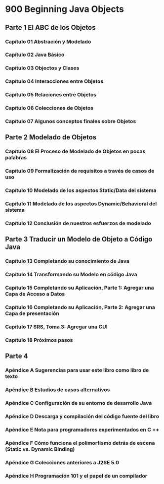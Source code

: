 # 900 Beginning Java Objects

## Parte 1 El ABC de los Objetos

### Capítulo 01 Abstración y Modelado
### Capítulo 02 Java Básico
### Capítulo 03 Objectos y Clases
### Capítulo 04 Interacciones entre Objetos
### Capítulo 05 Relaciones entre Objetos
### Capítulo 06 Colecciones de Objetos
### Capítulo 07 Algunos conceptos finales sobre Objetos

## Parte 2 Modelado de Objetos

### Capítulo 08 El Proceso de Modelado de Objetos en pocas palabras
### Capítulo 09 Formalización de requisitos a través de casos de uso
### Capítulo 10 Modelado de los aspectos Static/Data del sistema
### Capítulo 11 Modelado de los aspectos Dynamic/Behavioral del sistema
### Capítulo 12 Conclusión de nuestros esfuerzos de modelado

## Parte 3 Traducir un Modelo de Objeto a Código Java

### Capítulo 13 Completando su conocimiento de Java
### Capítulo 14 Transformando su Modelo en código Java
### Capítulo 15 Completando su Aplicación, Parte 1: Agregar una Capa de Acceso a Datos
### Capítulo 16 Completando su Aplicación, Parte 2: Agregar una Capa de presentación
### Capítulo 17 SRS, Toma 3: Agregar una GUI
### Capítulo 18 Próximos pasos

## Parte 4

### Apéndice A Sugerencias para usar este libro como libro de texto
### Apéndice B Estudios de casos alternativos
### Apéndice C Configuración de su entorno de desarrollo Java
### Apéndice D Descarga y compilación del código fuente del libro
### Apéndice E Nota para programadores experimentados en C ++
### Apéndice F Cómo funciona el polimorfismo detrás de escena (Static vs. Dynamic Binding)
### Apéndice G Colecciones anteriores a J2SE 5.0
### Apéndice H Programación 101 y el papel de un compilador
